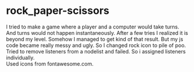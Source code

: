 # rock_paper-scissors
I tried to make a game where a player and a computer would take turns. And turns would not happen instantaneously. After a few tries I realized it is beyond my level. Somehow I managed to get kind of that result. But my js code became really messy and ugly. So I changed rock icon to pile of poo. 
Tried to remove listeners from a nodelist and failed. So i assigned  listeners individually.  
Used icons from fontawesome.com.